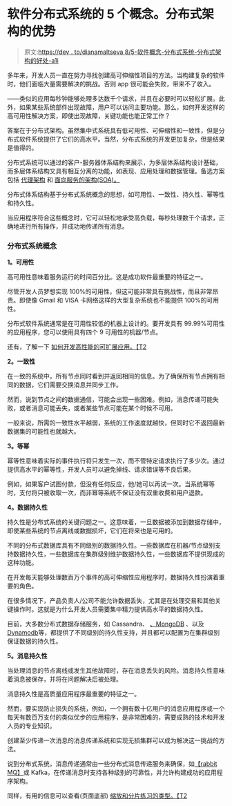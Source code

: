 # 软件分布式系统的 5 个概念。分布式架构的优势

> 原文:[https://dev . to/dianamaltseva 8/5-软件概念-分布式系统-分布式架构的好处-a1i](https://dev.to/dianamaltseva8/5-concepts-of-software-distributed-systems-benefits-of-distributed-architectures-a1i)

多年来，开发人员一直在努力寻找创建高可伸缩性项目的方法。当构建复杂的软件时，他们面临大量需要解决的挑战。否则 app 很可能会失败，带来不了收入。

——类似的应用每秒钟能够处理多达数千个请求，并且在必要时可以轻松扩展。此外，如果某些系统部件出现故障，用户可以访问主要功能。那么，如何开发这样的高可用性解决方案，即使出现故障，关键功能也能正常工作？

答案在于分布式架构。虽然集中式系统具有低可用性、可伸缩性和一致性，但是分布式软件系统提供了它们的高水平。当然，分布式系统的开发更加复杂，但是结果是值得的。

分布式系统可以通过的客户-服务器体系结构来展示，为多层体系结构设计基础，而多层体系结构又具有相互分离的功能，如表现、应用处理和数据管理。备选方案包括 [代理架构](https://en.wikipedia.org/wiki/Common_Object_Request_Broker_Architecture) 和 [面向服务的架构(SOA)。](https://en.wikipedia.org/wiki/Service-oriented_architecture)

分布式体系结构基于分布式系统概念的思想，如可用性、一致性、持久性、幂等性和持久性。

当应用程序符合这些概念时，它可以轻松地承受高负载，每秒处理数千个请求，正确地进行所有操作，并成功地传递所有消息。

### 分布式系统概念

**1。可用性**

高可用性意味着服务运行的时间百分比。这是成功软件最重要的特征之一。

尽管开发人员梦想实现 100%的可用性，但这可能非常具有挑战性，而且非常昂贵。即使像 Gmail 和 VISA 卡网络这样的大型复杂系统也不能提供 100%的可用性。

分布式软件系统通常是在可用性较低的机器上设计的。要开发具有 99.99%可用性的应用程序，您可以使用具有四个 9 可用性的机器/节点。

还有，了解一下 [如何开发高性能的可扩展应用。【T2](https://smartym.pro/blog/high-load-architecture-how-to-develop-high-performance-scalable-applications/)

**2。一致性**

在一致的系统中，所有节点同时看到并返回相同的信息。为了确保所有节点拥有相同的数据，它们需要交换消息并同步工作。

然而，说到节点之间的数据通信，可能会出现一些困难。例如，消息传递可能失败，或者消息可能丢失，或者某些节点可能在某个时候不可用。

一般来说，所需的一致性水平越弱，系统的工作速度就越快，但同时它不返回最新数据集的可能性也就越大。

**3。等幂**

幂等性意味着实际的事件执行将只发生一次，而不管特定请求执行了多少次。通过提供高水平的幂等性，开发人员可以避免掉线、请求错误等不良后果。

例如，如果客户试图付款，但没有任何反应，他/她可以再试一次。当系统幂等时，支付将只被收取一次，而非幂等系统不保证没有双重收费和用户退款。

**4。数据持久性**

持久性是分布式系统的关键问题之一。这意味着，一旦数据被添加到数据存储中，即使某些系统的节点离线或数据损坏，它们在将来也是可用的。

不同的分布式数据库具有不同级别的数据持久性。一些数据库在机器/节点级别支持数据持久性，一些数据库在集群级别维护数据持久性，一些数据库不提供现成的这种功能。

在开发每天能够处理数百万个事件的高可伸缩性应用程序时，数据持久性扮演着重要的角色。

在很多情况下，产品负责人/公司不能允许数据丢失，尤其是在处理交易和其他关键操作时。这就是为什么开发人员需要集中精力提供高水平的数据持久性。

目前，大多数分布式数据存储服务，如 Cassandra、 [、MongoDB](https://www.mongodb.com/) 、以及[Dynamodb](https://docs.aws.amazon.com/amazondynamodb/latest/developerguide/Introduction.html)等，都提供了不同级别的持久性支持，并且都可以配置为在集群级别保证数据的持久性。

**5。消息持久性**

当处理消息的节点离线或发生其他故障时，存在消息丢失的风险。消息持久性意味着消息被保存，并将在问题解决后被处理。

消息持久性是高质量应用程序最重要的特征之一。

然而，要实现防止损失的系统，例如，一个拥有数十亿用户的消息应用程序或一个每天有数百万支付的类似优步的应用程序，是非常困难的，需要成熟的技术和开发人员的专业知识。

创建至少传递一次消息的消息传递系统和实现无损集群可以成为解决这一挑战的方法。

说到分布式系统，消息传递通常由一些分布式消息传递服务来确保，如[【rabbit MQ】](https://smartym.pro/blog/mobile-messaging-app-development-developing-architecture-for-a-chat-application/)或 Kafka，在传递消息时支持各种级别的可靠性，并允许构建成功的应用程序架构。

同样，有用的信息可以查看(页面底部) [缩放和分片练习的类型。【T2](https://smartym.pro/blog/distributed-architecture-5-concepts-of-software-distributed-systems/)